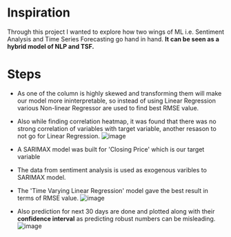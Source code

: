 # Inspiration
Through this project I wanted to explore how two wings of ML i.e. Sentiment Analysis and Time Series Forecasting go hand in hand.
**It can be seen as a hybrid model of NLP and TSF.**

# Steps
* As one of the column is highly skewed and transforming them will make our model more ininterpretable, so instead of using Linear Regression various Non-linear Regressor 
are used to find best RMSE value.
* Also while finding correlation heatmap, it was found that there was no strong correlation of variables with target variable, another resason to not go for Linear Regression.
 ![image](https://user-images.githubusercontent.com/102746816/163028700-f9be35ce-d80a-4a64-8fa3-9adde093cc6f.png)
* A SARIMAX model was built for 'Closing Price' which is our target variable
* The data from sentiment analysis is used as exogenous varibles to SARIMAX model.
* The 'Time Varying Linear Regression' model gave the best result in terms of RMSE value.
![image](https://user-images.githubusercontent.com/102746816/163111816-af8ffb0a-759a-4fcd-ba84-d12f944c9e17.png)

* Also prediction for next 30 days are done and plotted along with their **confidence interval** as predicting robust numbers can be misleading.
![image](https://user-images.githubusercontent.com/102746816/163111974-0454efda-e3ce-4660-8921-d6c8e1e0e461.png)

